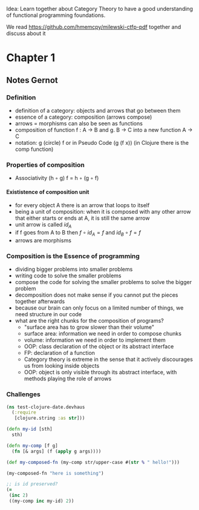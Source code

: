 Idea: Learn together about Category Theory to have a good understanding of functional programming foundations.

We read https://github.com/hmemcpy/milewski-ctfp-pdf together and discuss about it

# Chapter 1
## Notes Gernot
### Definition
* definition of a category: objects and arrows that go between them
* essence of a category: composition (arrows compose)
* arrows = morphisms can also be seen as functions
* composition of function f : A -> B and g. B -> C into a new function
A -> C
* notation: g (circle) f
or in Pseudo Code
(g (f x)) (in Clojure there is the comp function)
### Properties of composition
* Associativity (h ◦ g) f = h ◦ (g ◦ f)
####  Exististence of composition unit
* for every object A there is an arrow that loops to itself 
* being a unit of composition: when it is composed with any other arrow that either starts or ends at A, it is still the same arrow
* unit arrow is called $id_{A}$
* if f goes from A to B then $f \circ id_{A} = f$ and $id_{B} \circ f = f$
* arrows are morphisms
### Composition is the Essence of programming
* dividing bigger problems into smaller problems
* writing code to solve the smaller problems
* compose the code for solving the smaller problems to solve the bigger problem
* decomposition does not make sense if you cannot put the pieces together afterwards
* because our brain can only focus on a limited number of things, we need structure in our code
* what are the right chunks for the composition of programs?
  * "surface area has to grow slower than their volume"
  * surface area: information we need in order to compose chunks
  * volume: information we need in order to implement them
  * OOP: class declaration of the object or its abstract interface
  * FP: declaration of a function
  * Category theory is extreme in the sense that it actively discourages us from looking inside objects
  * OOP: object is only visible through its abstract interface, with methods playing the role of arrows
  
### Challenges

```clojure
(ns test-clojure-date.devhaus
  (:require
   [clojure.string :as str]))

(defn my-id [sth]
  sth)

(defn my-comp [f g]
  (fn [& args] (f (apply g args))))

(def my-composed-fn (my-comp str/upper-case #(str % " hello!")))

(my-composed-fn "here is something")

;; is id preserved?
(=
 (inc 2)
 ((my-comp inc my-id) 2))
```


 


